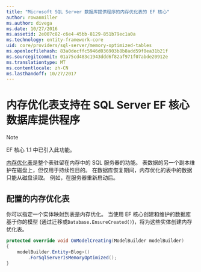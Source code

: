 ```yaml
---
title: "Microsoft SQL Server 数据库提供程序的内存优化表的 EF 核心"
author: rowanmiller
ms.author: divega
ms.date: 10/27/2016
ms.assetid: 2e007c82-c6e4-45bb-8129-851b79ec1a0a
ms.technology: entity-framework-core
uid: core/providers/sql-server/memory-optimized-tables
ms.openlocfilehash: 83a0decffc5946d036903b8b8add59f0ea31b21f
ms.sourcegitcommit: 01a75cd483c1943ddd6f82af971f07abde20912e
ms.translationtype: MT
ms.contentlocale: zh-CN
ms.lasthandoff: 10/27/2017
---
```

# <a name="memory-optimized-tables-support-in-sql-server-ef-core-database-provider"></a>内存优化表支持在 SQL Server EF 核心数据库提供程序

> [!NOTE]  
>
> EF 核心 1.1 中已引入此功能。

[内存优化表](https://docs.microsoft.com/sql/relational-databases/in-memory-oltp/memory-optimized-tables)是整个表驻留在内存中的 SQL 服务器的功能。 表数据的另一个副本维护在磁盘上，但仅用于持续性目的。 在数据库恢复期间，内存优化的表中的数据只能从磁盘读取。 例如，在服务器重新启动后。

## <a name="configuring-a-memory-optimized-table"></a>配置的内存优化表

你可以指定一个实体映射到表是内存优化。 当使用 EF 核心创建和维护的数据库基于你的模型 (通过迁移或`Database.EnsureCreated()`)，将为这些实体创建内存优化表。

``` csharp
protected override void OnModelCreating(ModelBuilder modelBuilder)
{
    modelBuilder.Entity<Blog>()
        .ForSqlServerIsMemoryOptimized();
}
```
